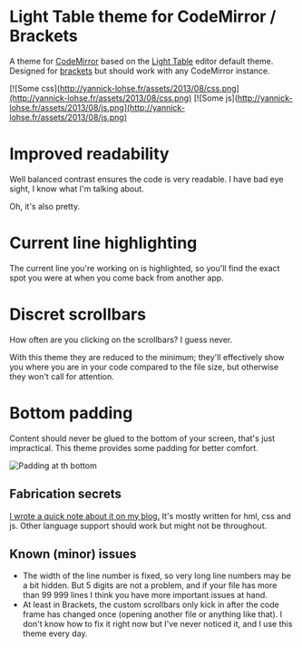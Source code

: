 # Light Table theme for CodeMirror / Brackets

A theme for [CodeMirror](http://codemirror.net/) based on the [Light Table](http://www.lighttable.com/) editor default theme. Designed for [brackets](https://github.com/adobe/brackets) but should work with any CodeMirror instance.

[![Some css](http://yannick-lohse.fr/assets/2013/08/css.png](http://yannick-lohse.fr/assets/2013/08/css.png)
[![Some js](http://yannick-lohse.fr/assets/2013/08/js.png](http://yannick-lohse.fr/assets/2013/08/js.png)

# Improved readability

Well balanced contrast ensures the code is very readable. I have bad eye sight, I know what I'm talking about.

Oh, it's also pretty.

# Current line highlighting

The current line you're working on is highlighted, so you'll find the exact spot you were at when you come back from another app.

# Discret scrollbars

How often are you clicking on the scrollbars? I guess never.

With this theme they are reduced to the minimum; they'll effectively show you where you are in your code compared to the file size, but otherwise they won't call for attention.

# Bottom padding

Content should never be glued to the bottom of your screen, that's just impractical. This theme provides some padding for better comfort.

![Padding at th bottom](http://yannick-lohse.fr/assets/2013/08/bottom.png)

## Fabrication secrets

[I wrote a quick note about it on my blog.](http://yannick-lohse.fr/2013/08/08/A-better-CodeMirror-theme.html)
It's mostly written for hml, css and js. Other language support should work but might not be throughout.

## Known (minor) issues

- The width of the line number is fixed, so very long line numbers may be a bit hidden. But 5 digits are not a problem, and if your file has more than 99 999 lines I think you have more important issues at hand.
- At least in Brackets, the custom scrollbars only kick in after the code frame has changed once (opening another file or anything like that). I don't know how to fix it right now but I've never noticed it, and I use this theme every day.
